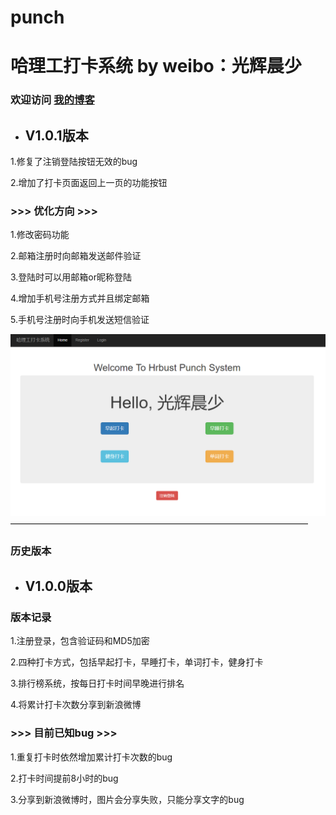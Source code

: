 # punch
哈理工打卡系统 by weibo：光辉晨少 
==================
### 欢迎访问 [我的博客](http://blog.csdn.net/guanghuichenshao "光辉晨少的博客")

* ## V1.0.1版本

1.修复了注销登陆按钮无效的bug

2.增加了打卡页面返回上一页的功能按钮

### >>> 优化方向 >>> 

1.修改密码功能

2.邮箱注册时向邮箱发送邮件验证

3.登陆时可以用邮箱or昵称登陆

4.增加手机号注册方式并且绑定邮箱

5.手机号注册时向手机发送短信验证

![图片加载失败,请刷新](https://github.com/guanghuichenshao/punch/blob/master/master/eg.png)
——————————————————————————————————
### 历史版本

* ## V1.0.0版本

### 版本记录

1.注册登录，包含验证码和MD5加密

2.四种打卡方式，包括早起打卡，早睡打卡，单词打卡，健身打卡

3.排行榜系统，按每日打卡时间早晚进行排名

4.将累计打卡次数分享到新浪微博

### >>> 目前已知bug >>> 

1.重复打卡时依然增加累计打卡次数的bug

2.打卡时间提前8小时的bug

3.分享到新浪微博时，图片会分享失败，只能分享文字的bug
